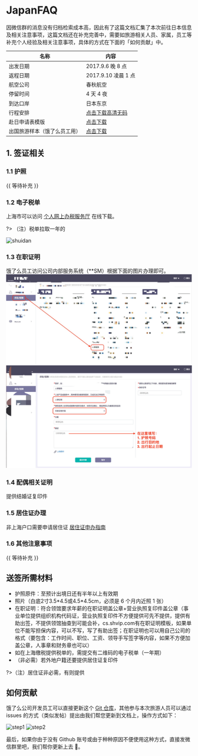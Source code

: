 # JapanFAQ

因微信群的消息没有归档检索成本高，因此有了这篇文档汇集了本次前往日本信息及相关注意事项，这篇文档还在补充完善中，需要如旅游相关人员、家属，员工等补充个人经验及相关注意事项，具体的方式在下面的「如何贡献」中。

| 名称 | 内容 |
| --- | --- |
| 出发日期 | 2017.9.6 晚 8 点 |
| 返程日期 | 2017.9.10 凌晨 1 点 |
| 航空公司 | 春秋航空 |
| 停留时间 | 4 天 4 夜 |
| 到达口岸 | 日本东京 |
| 行程安排 | [点击下载高清无码](//oiw32lugp.qnssl.com/7%E6%9C%8813%E6%97%A5%E3%80%80%E4%B8%9C%E4%BA%AC%E5%AF%8C%E5%A3%AB%E5%B1%B15%E5%A4%A9.doc) |
| 赴日申请表模版 | [点击下载](https://fuss10.elemecdn.com/6/c5/ea04179ae640f17be381d40ec1a1cpdf.pdf) |
| 出国旅游样本（饿了么员工用） | [点击下载](https://oiw32lugp.qnssl.com/%E5%9C%A8%E8%81%8C%E8%AF%81%E6%98%8E%E4%B8%AD%E6%96%87%E7%89%88-%E5%87%BA%E5%9B%BD%E6%97%85%E6%B8%B8%E6%A0%B7%E6%9C%AC.doc) |

## 1. 签证相关

### 1.1 护照

{{ 等待补充 }}

### 1.2 电子税单

上海市可以访问 [个人网上办税服务厅](//gr.tax.sh.gov.cn/portals/web/biz/home) 在线下载。

?> （注）税单拉取一年的

![shuidan](https://fuss10.elemecdn.com/4/43/ee8a81f1ca91a7db1801c7b72ffe4png.png)

### 1.3 在职证明

饿了么员工访问公司内部服务系统（**SM）根据下面的图片办理即可。
![](/WechatIMG825.jpeg)
![](/WechatIMG826.jpeg)

### 1.4 配偶相关证明

提供结婚证复印件

### 1.5 居住证办理

非上海户口需要申请居住证 [居住证申办指南](http://www.962222.net/sbzn.html)

### 1.6 其他注意事项

{{ 等待补充 }}

## 送签所需材料

- 护照原件：至预计出境日还有半年以上有效期
- 照片（白底2寸3.5\*4.5或4.5\*4.5cm，必须是 6 个月内近照 1 张）
- 在职证明：符合领馆要求年薪的在职证明盖公章+营业执照复印件盖公章（事业单位提供组织机构代码证，营业执照复印件不方便提供可先不提供，提供有助出签，不提供领馆抽查到可能会补，cs.shvip.com有在职证明模板，如果单位不能写担保内容，可以不写，写了有助出签；在职证明也可以用自己公司的格式（要包含：工作时间、职位、工资、领导手写签字等内容，如果不方便加盖公章，人事章和财务章也可以）
- 如在上海缴税提供税单的，需提交有二维码的电子税单（一年期）
- （非必需）若外地户籍还要提供居住证复印件

?>（注）居住证非必需，有则提供

## 如何贡献

饿了么公司开发员工可以直接更新这个 [Git 仓库](//github.com/elemefe/japanfaq)，其他参与本次旅游人员可以通过 issues 的方式（类似发帖）提出由我们帮您更新到文档上，操作方式如下：

![step1](https://fuss10.elemecdn.com/7/7c/dd59cea23d583530ba14fb6cca26dpng.png)
![step2](https://fuss10.elemecdn.com/4/b1/250440a6c878fcb06a53d61e786d2png.png)

最后，如果你由于没有 Github 账号或由于种种原因不便使用这种方式，直接发微信群里吧，我们帮你更新上去 👻。


